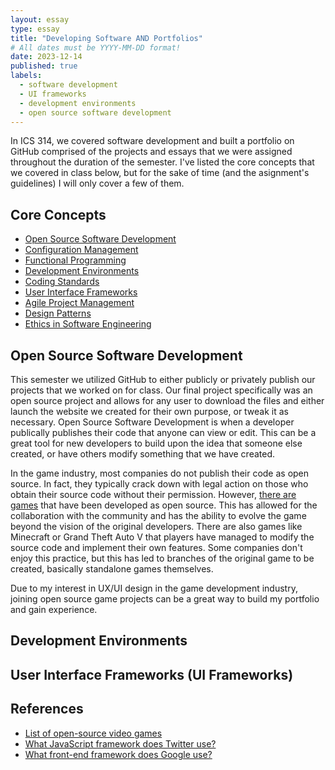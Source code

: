 ```yaml
---
layout: essay
type: essay
title: "Developing Software AND Portfolios"
# All dates must be YYYY-MM-DD format!
date: 2023-12-14
published: true
labels:
  - software development
  - UI frameworks
  - development environments
  - open source software development
---
```

In ICS 314, we covered software development and built a portfolio on GitHub comprised of the projects and essays that we were assigned throughout the duration of the semester. I've listed the core concepts that we covered in class below, but for the sake of time (and the asignment's guidelines) I will only cover a few of them.

## Core Concepts
- [Open Source Software Development](https://courses.ics.hawaii.edu/ics314f23/modules/open-source-software/)
- [Configuration Management](https://courses.ics.hawaii.edu/ics314f23/modules/configuration-management/)
- [Functional Programming](https://courses.ics.hawaii.edu/ics314f23/modules/javascript-3/)
- [Development Environments](https://courses.ics.hawaii.edu/ics314f23/modules/development-environments/)
- [Coding Standards](https://courses.ics.hawaii.edu/ics314f23/modules/coding-standards/)
- [User Interface Frameworks](https://courses.ics.hawaii.edu/ics314f23/modules/ui-frameworks/)
- [Agile Project Management](https://courses.ics.hawaii.edu/ics314f23/modules/project-management/)
- [Design Patterns](https://courses.ics.hawaii.edu/ics314f23/modules/design-patterns/)
- [Ethics in Software Engineering](https://courses.ics.hawaii.edu/ics314f23/modules/ethics/)

## Open Source Software Development
This semester we utilized GitHub to either publicly or privately publish our projects that we worked on for class. Our final project specifically was an open source project and allows for any user to download the files and either launch the website we created for their own purpose, or tweak it as necessary. Open Source Software Development is when a developer publically publishes their code that anyone can view or edit. This can be a great tool for new developers to build upon the idea that someone else created, or have others modify something that we have created.

In the game industry, most companies do not publish their code as open source. In fact, they typically crack down with legal action on those who obtain their source code without their permission. However, [there are games](https://en.wikipedia.org/wiki/List_of_open-source_video_games) that have been developed as open source. This has allowed for the collaboration with the community and has the ability to evolve the game beyond the vision of the original developers. There are also games like Minecraft or Grand Theft Auto V that players have managed to modify the source code and implement their own features. Some companies don't enjoy this practice, but this has led to branches of the original game to be created, basically standalone games themselves.

Due to my interest in UX/UI design in the game development industry, joining open source game projects can be a great way to build my portfolio and gain experience.

## Development Environments

## User Interface Frameworks (UI Frameworks)

## References
- [List of open-source video games](https://en.wikipedia.org/wiki/List_of_open-source_video_games)
- [What JavaScript framework does Twitter use?](https://www.quora.com/What-JavaScript-framework-does-Twitter-use)
- [What front-end framework does Google use?](https://www.quora.com/What-front-end-framework-does-Google-use)
